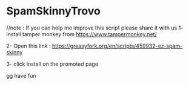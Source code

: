 # SpamSkinnyTrovo
//note : If you can help me improve this script please share it with us
1- install tamper monkey from https://www.tampermonkey.net/

2- Open this link :
https://greasyfork.org/en/scripts/459932-ez-spam-skinny

3- click install on the promoted page

gg have fun
